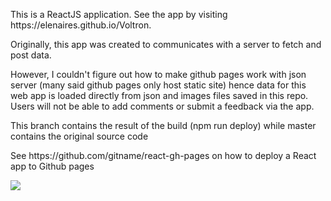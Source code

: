 <p>This is a ReactJS application. See the app by visiting https://elenaires.github.io/Voltron.</p>
<p>Originally, this app was created to communicates with a server to fetch and post data.</p>
<p>However, I couldn't figure out how to make github pages work with json server (many said github pages only host static site) hence data for this web app is loaded directly from json and images files saved in this repo. Users will not be able to add comments or submit a feedback via the app.</p>
<p>This branch contains the result of the build (npm run deploy) while master contains the original source code</p>
<p>See https://github.com/gitname/react-gh-pages on how to deploy a React app to Github pages </p>
<p><img src="https://elenaires.github.io/Voltron/images/homepage.png"/></p>
